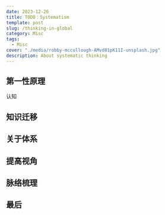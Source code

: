 ```yaml
---
date: 2023-12-26
title: TODO：Systematism
template: post
slug: /thinking-in-global
category: Misc
tags:
  - Misc
cover: "./media/robby-mccullough-AMvd81pK11I-unsplash.jpg"
description: About systematic thinking
---
```


## 第一性原理

认知

## 知识迁移

## 关于体系

## 提高视角

## 脉络梳理

## 最后
